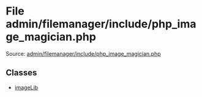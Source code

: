 File admin/filemanager/include/php_image_magician.php
=========
Source: [admin/filemanager/include/php_image_magician.php](https://github.com/PrestaShop/PrestaShop/blob/1.6.1.1/admin/filemanager/include/php_image_magician.php)


Classes
-------

* [imageLib](class.imageLib.md)

